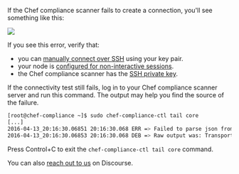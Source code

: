 If the Chef compliance scanner fails to create a connection, you'll see something like this:

![](compliance/connectivity_report_fail_centos7.png)

If you see this error, verify that:

* you can [manually connect over SSH](#step2) using your key pair.
* your node is [configured for non-interactive sessions](#step3).
* the Chef compliance scanner has the [SSH private key](#step4).

If the connectivity test still fails, log in to your Chef compliance scanner server and run this command. The output may help you find the source of the failure.

```bash
[root@chef-compliance ~]$ sudo chef-compliance-ctl tail core
[...]
2016-04-13_20:16:30.06851 20:16:30.068 ERR => Failed to parse json from detection run on sshKey://root@10.1.1.35:22 using login key fe5ad500-1319-4c57-637d-ab0dd70aa254: unexpected end of JSON input
2016-04-13_20:16:30.06853 20:16:30.068 DEB => Raw output was: Transport error, can't connect to 'ssh' backend: SSH session could not be established
```

Press Control+C to exit the `chef-compliance-ctl tail core` command.

You can also [reach out to us](https://discourse.chef.io) on Discourse.
